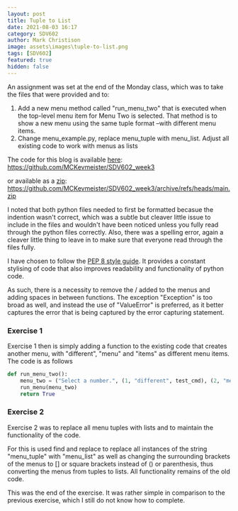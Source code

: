 ```yaml
---
layout: post
title: Tuple to List
date: 2021-08-03 16:17
category: SDV602
author: Mark Christison
image: assets\images\tuple-to-list.png
tags: [SDV602]
featured: true
hidden: false
---
```


An assignment was set at the end of the Monday class, which was to take the files that were provided and to:

1. Add a new menu method called "run_menu_two" that is executed when the top-level menu item for Menu Two is selected. That method is to show a new menu using the same tuple format –with different menu items.
2. Change menu_example.py, replace menu_tuple with menu_list. Adjust all existing code to work with menus as lists

The code for this blog is available [here](https://github.com/MCKevmeister/SDV602_week3): https://github.com/MCKevmeister/SDV602_week3 

or available as a [zip](https://github.com/MCKevmeister/SDV602_week3/archive/refs/heads/main.zip): https://github.com/MCKevmeister/SDV602_week3/archive/refs/heads/main.zip

I noted that both python files needed to first be formatted becasue the indention wasn't correct, which was a subtle but cleaver little issue to include in the files and wouldn't have been noticed unless you fully read through the python files correctly. Also, there was a spelling error, again a cleaver little thing to leave in to make sure that everyone read through the files fully.

I have chosen to follow the [PEP 8 style guide](https://pep8.org/). It provides a constant stylising of code that also improves readability and functionality of python code.

As such, there is a necessity to remove the / added to the menus and adding spaces in between functions. The exception "Exception" is too broad as well, and instead the use of "ValueError" is preferred, as it better captures the error that is being captured by the error capturing statement.

### Exercise 1

Exercise 1 then is simply adding a function to the existing code that creates another menu, with "different", "menu" and "items" as different menu items. The code is as follows 

``` python
def run_menu_two():
    menu_two = ("Select a number.", (1, "different", test_cmd), (2, "menu", test_cmd), (3, "items", quit_cmd))
    run_menu(menu_two)
    return True
```

### Exercise 2

Exercise 2 was to replace all menu tuples with lists and to maintain the functionality of the code. 

For this is used find and replace to replace all instances of the string "menu_tuple" with "menu_list" as well as changing the surrounding brackets of the menus to [] or square brackets instead of () or parenthesis, thus converting the menus from tuples to lists. All functionality remains of the old code.

This was the end of the exercise. It was rather simple in comparison to the previous exercise, which I still do not know how to complete.
